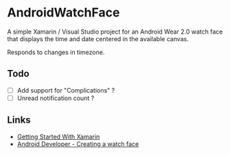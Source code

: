 # AndroidWatchFace

A simple Xamarin / Visual Studio project for an Android Wear 2.0 watch face that displays the time and date centered in the available canvas.

Responds to changes in timezone.

## Todo

- [ ] Add support for "Complications" ?
- [ ] Unread notification count ?

## Links

* [Getting Started With Xamarin](https://developer.xamarin.com/get-started-droid/) 
* [Android Developer - Creating a watch face](https://developer.xamarin.com/guides/android/wear/platform-features/creating-a-watchface/)
